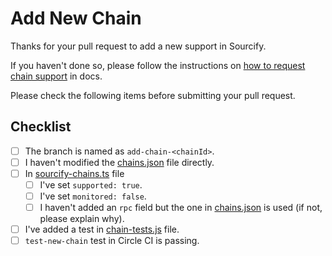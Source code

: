 <!-- If you are opening a chain support request PR please follow the template below. Otherwise you can write your own PR description -->

# Add New Chain <chainId>

Thanks for your pull request to add a new support in Sourcify.

If you haven't done so, please follow the instructions on [how to request chain support](https://docs.sourcify.dev/docs/chain-support/) in docs.

Please check the following items before submitting your pull request.

## Checklist

- [ ] The branch is named as `add-chain-<chainId>`.
- [ ] I haven't modified the [chains.json](../../src/chains.json) file directly.
- [ ] In [sourcify-chains.ts](../../src/sourcify-chains.ts) file
  - [ ] I've set `supported: true`.
  - [ ] I've set `monitored: false`.
  - [ ] I haven't added an `rpc` field but the one in [chains.json](../../src/chains.json) is used (if not, please explain why).
- [ ] I've added a test in [chain-tests.js](../../test/chains/chains-test.js) file.
- [ ] `test-new-chain` test in Circle CI is passing.
